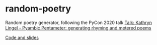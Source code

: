 # random-poetry

Random poetry generator, following the PyCon 2020 talk [Talk: Kathryn Lingel - Pyambic Pentameter: generating rhyming and metered poems](https://www.youtube.com/watch?v=2ymZVpuqvSc)

[Code and slides](https://github.com/katlings/pyambic-pentameter/)